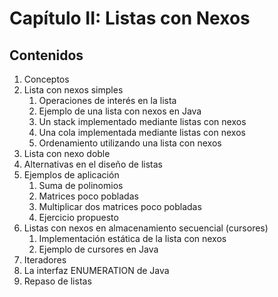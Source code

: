 # Capítulo II: Listas con Nexos

## Contenidos
1. Conceptos
2. Lista con nexos simples
    1. Operaciones de interés en la lista
    2. Ejemplo de una lista con nexos en Java
    3. Un stack implementado mediante listas con nexos
    4. Una cola implementada mediante listas con nexos
    5. Ordenamiento utilizando una lista con nexos
3. Lista con nexo doble
4. Alternativas en el diseño de listas
5. Ejemplos de aplicación
    1. Suma de polinomios
    2. Matrices poco pobladas
    3. Multiplicar dos matrices poco pobladas
    4. Ejercicio propuesto
6. Listas con nexos en almacenamiento secuencial (cursores)
    1. Implementación estática de la lista con nexos
    2. Ejemplo de cursores en Java
7. Iteradores
8. La interfaz ENUMERATION de Java
9. Repaso de listas